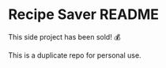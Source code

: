 # Recipe Saver README

This side project has been sold! 💰

This is a duplicate repo for personal use.
